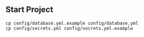 ## Start Project

```
cp config/database.yml.example config/database.yml
cp config/secrets.yml config/secrets.yml.example
```
